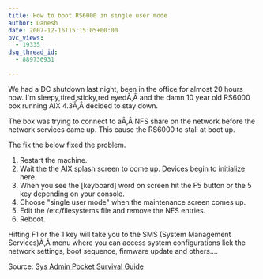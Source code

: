 ```yaml
---
title: How to boot RS6000 in single user mode
author: Danesh
date: 2007-12-16T15:15:05+00:00
pvc_views:
  - 19335
dsq_thread_id:
  - 889736931

---
```

We had a DC shutdown last night, been in the office for almost 20 hours now. I'm sleepy,tired,sticky,red eyedÃ‚Â and the damn 10 year old RS6000 box running AIX 4.3Ã‚Â decided to stay down.

The box was trying to connect to aÃ‚Â NFS share on the network before the network services came up. This cause the RS6000 to stall at boot up.

The fix the below fixed the problem.

  1. Restart the machine.
  2. Wait the the AIX splash screen to come up. Devices begin to initialize here.
  3. When you see the [keyboard] word on screen hit the F5 button or the 5 key depending on your console.
  4. Choose "single user mode" when the maintenance screen comes up.
  5. Edit the /etc/filesystems file and remove the NFS entries.
  6. Reboot.

Hitting F1 or the 1 key will take you to the SMS (System Management Services)Ã‚Â menu where you can access system configurations liek the network settings, boot sequence, firmware update and others....

Source: [Sys Admin Pocket Survival Guide][1]

 [1]: http://www.cs.fiu.edu/~tho01/psg/aix.html